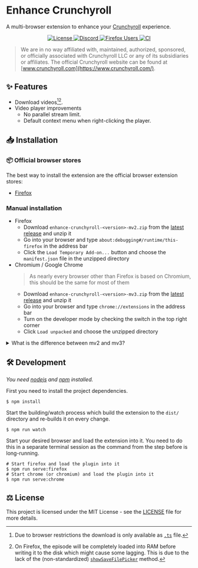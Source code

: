# Enhance Crunchyroll

A multi-browser extension to enhance your [Crunchyroll](https://www.crunchyroll.com) experience.

<p align="center">
  <a href="https://github.com/crunchy-labs/enhance-crunchyroll/blob/master/LICENSE">
    <img src="https://img.shields.io/github/license/crunchy-labs/enhance-crunchyroll?style=flat-square" alt="License">
  </a>
  <a href="https://discord.gg/PXGPGpQxgk">
    <img src="https://img.shields.io/discord/994882878125121596?label=discord&style=flat-square" alt="Discord">
  </a>
  <a href="https://addons.mozilla.org/firefox/addon/enhance-crunchyroll/">
    <img src="https://img.shields.io/amo/users/enhance-crunchyroll?style=flat-square&label=firefox%20users" alt="Firefox Users">
  </a>
  <a href="https://github.com/crunchy-labs/enhance-crunchyroll/actions/workflows/ci.yml">
    <img src="https://img.shields.io/github/actions/workflow/status/crunchy-labs/enhance-crunchyroll/ci.yml?branch=master&style=flat-square" alt="CI">
  </a>
</p>

> We are in no way affiliated with, maintained, authorized, sponsored, or officially associated with Crunchyroll LLC or any of its subsidiaries or affiliates.
> The official Crunchyroll website can be found at [www.crunchyroll.com](https://www.crunchyroll.com/).

## ✨ Features

- Download videos[^1][^2].
- Video player improvements
  - No parallel stream limit.
  - Default context menu when right-clicking the player.

[^1]: Due to browser restrictions the download is only available as [`.ts`](https://en.wikipedia.org/wiki/MPEG_transport_stream) file.
[^2]: On Firefox, the episode will be completely loaded into RAM before writing it to the disk which might cause some lagging. This is due to the lack of the (non-standardized) [`showSaveFilePicker`](https://developer.mozilla.org/en-US/docs/Web/API/Window/showSaveFilePicker) method.

## 📥 Installation

### 📦 Official browser stores

The best way to install the extension are the official browser extension stores:

- [Firefox](https://addons.mozilla.org/firefox/addon/enhance-crunchyroll/)

### Manual installation

- Firefox
  - Download `enhance-crunchyroll-<version>-mv2.zip` from the [latest release](https://github.com/crunchy-labs/enhance-crunchyroll/releases/latest) and unzip it
  - Go into your browser and type `about:debugging#/runtime/this-firefox` in the address bar
  - Click the `Load Temporary Add-on...` button and choose the `manifest.json` file in the unzipped directory
- Chromium / Google Chrome
  > As nearly every browser other than Firefox is based on Chromium, this should be the same for most of them
  - Download `enhance-crunchyroll-<version>-mv3.zip` from the [latest release](https://github.com/crunchy-labs/enhance-crunchyroll/releases/latest) and unzip it
  - Go into your browser and type `chrome://extensions` in the address bar
  - Turn on the developer mode by checking the switch in the top right corner
  - Click `Load unpacked` and choose the unzipped directory

<details>
  <summary>What is the difference between mv2 and mv3?</summary>
  <p><code>mv</code> stands for <code>manifest version</code> and the number for its revision. Chrome / all Chromium based browsers are limiting support for MV2 extensions in favor of MV3, while Firefox still only has experimental support for MV3 and therefore works better with MV2.</p>
</details>

## 🛠 Development

_You need [nodejs](https://nodejs.org/en) and [npm](https://www.npmjs.com/) installed._

First you need to install the project dependencies.

```shell
$ npm install
```

Start the building/watch process which build the extension to the `dist/` directory and re-builds it on every change.

```shell
$ npm run watch
```

Start your desired browser and load the extension into it. You need to do this in a separate terminal session as the command from the step before is long-running.

```shell
# Start firefox and load the plugin into it
$ npm run serve:firefox
# Start chrome (or chromium) and load the plugin into it
$ npm run serve:chrome
```

## ⚖ License

This project is licensed under the MIT License - see the [LICENSE](LICENSE) file for more details.
